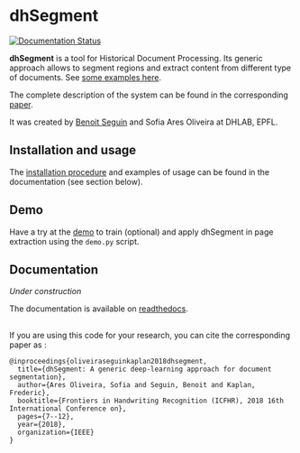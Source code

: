 # dhSegment

[![Documentation Status](https://readthedocs.org/projects/dhsegment/badge/?version=latest)](https://dhsegment.readthedocs.io/en/latest/?badge=latest)

**dhSegment** is a tool for Historical Document Processing. Its generic approach allows to segment regions and
extract content from different type of documents. See 
[some examples here](https://dhsegment.readthedocs.io/en/latest/intro.html#use-cases).

The complete description of the system can be found in the corresponding [paper](https://arxiv.org/abs/1804.10371).

It was created by [Benoit Seguin](https://twitter.com/Seguin_Be) and Sofia Ares Oliveira at DHLAB, EPFL.

## Installation and usage
The [installation procedure](https://dhsegment.readthedocs.io/en/latest/start/install.html) 
and examples of usage can be found in the documentation (see section below).

## Demo
Have a try at the [demo](https://dhsegment.readthedocs.io/en/latest/start/demo.html) to train (optional) and apply dhSegment in page extraction using the `demo.py` script.

## Documentation

*Under construction*

The documentation is available on [readthedocs](https://dhsegment.readthedocs.io/).

##
If you are using this code for your research, you can cite the corresponding paper as :
```
@inproceedings{oliveiraseguinkaplan2018dhsegment,
  title={dhSegment: A generic deep-learning approach for document segmentation},
  author={Ares Oliveira, Sofia and Seguin, Benoit and Kaplan, Frederic},
  booktitle={Frontiers in Handwriting Recognition (ICFHR), 2018 16th International Conference on},
  pages={7--12},
  year={2018},
  organization={IEEE}
}
```